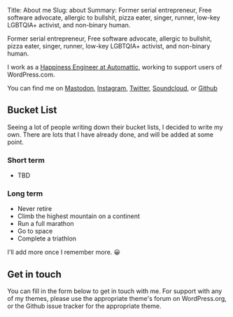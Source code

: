 Title: About me
Slug: about
Summary: Former serial entrepreneur, Free software advocate, allergic to bullshit, pizza eater, singer, runner, low-key LGBTQIA+ activist, and non-binary human.


Former serial entrepreneur, Free software advocate, allergic to bullshit, pizza eater, singer, runner, low-key LGBTQIA+ activist, and non-binary human.

I work as a [Happiness Engineer at Automattic](https://automattic.com/work-with-us/), working to support users of WordPress.com.

You can find me on [Mastodon](https://queer.party/@properlypurple), [Instagram](https://www.instagram.com/properlypurple/), [Twitter](http://twitter.com/properlypurple), [Soundcloud](https://soundcloud.com/properlypurple), or [Github](http://github.com/properlypurple/)

Bucket List
-----------

Seeing a lot of people writing down their bucket lists, I decided to write my own. There are lots that I have already done, and will be added at some point.

### Short term

-   TBD

### Long term

-   Never retire
-   Climb the highest mountain on a continent
-   Run a full marathon
-   Go to space
-   Complete a triathlon

I'll add more once I remember more. 😀

Get in touch
------------

You can fill in the form below to get in touch with me. For support with any of my themes, please use the appropriate theme's forum on WordPress.org, or the Github issue tracker for the appropriate theme.